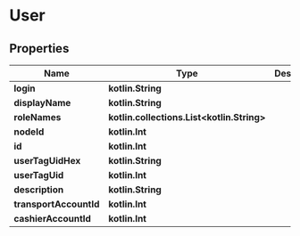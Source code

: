 
# User

## Properties
Name | Type | Description | Notes
------------ | ------------- | ------------- | -------------
**login** | **kotlin.String** |  | 
**displayName** | **kotlin.String** |  | 
**roleNames** | **kotlin.collections.List&lt;kotlin.String&gt;** |  | 
**nodeId** | **kotlin.Int** |  | 
**id** | **kotlin.Int** |  | 
**userTagUidHex** | **kotlin.String** |  | 
**userTagUid** | **kotlin.Int** |  |  [optional]
**description** | **kotlin.String** |  |  [optional]
**transportAccountId** | **kotlin.Int** |  |  [optional]
**cashierAccountId** | **kotlin.Int** |  |  [optional]



